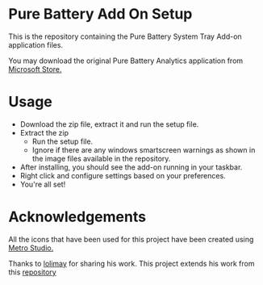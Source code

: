 # Pure Battery Add On Setup 
This is the repository containing the Pure Battery System Tray Add-on application files. 

You may download the original Pure Battery Analytics application from [Microsoft Store.](https://www.microsoft.com/en-us/p/pure-battery-analytics/9nblggh4x4k3?activetab=pivot:overviewtab)

# Usage

* Download the zip file, extract it and run the setup file.  
* Extract the zip
  * Run the setup file.
  * Ignore if there are any windows smartscreen warnings as shown in the image files available in the repository.
* After installing, you should see the add-on running in your taskbar.
* Right click and configure settings based on your preferences.
* You're all set!
 

# Acknowledgements
All the icons that have been used for this project have been created using [Metro Studio.](https://www.syncfusion.com/downloads/metrostudio)


Thanks to [lolimay](https://github.com/lolimay) for sharing his work.
This project extends his work from this [repository](https://github.com/lolimay/PercentageBatteryIcon)
